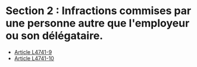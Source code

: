 # Section 2 : Infractions commises par une personne autre que l'employeur ou son délégataire.

* [Article L4741-9](./LEGIARTI000020317400.md)
* [Article L4741-10](./LEGIARTI000006903427.md)
